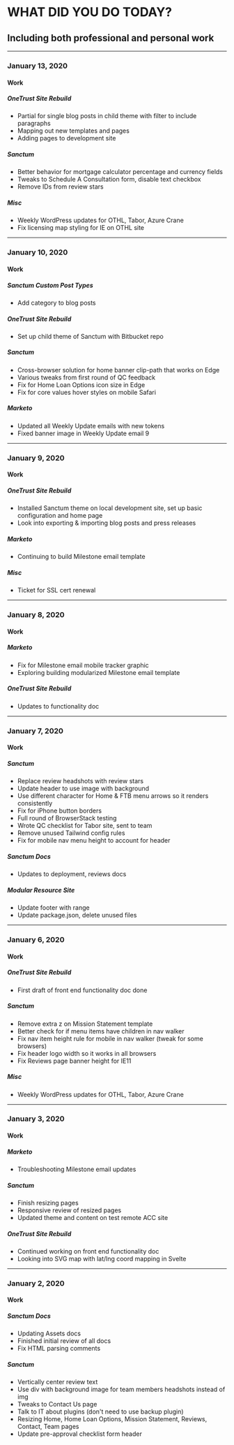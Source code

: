 # WHAT DID YOU DO TODAY?

## Including both professional and personal work

---

### January 13, 2020

#### Work

##### OneTrust Site Rebuild

- Partial for single blog posts in child theme with filter to include paragraphs
- Mapping out new templates and pages
- Adding pages to development site

##### Sanctum

- Better behavior for mortgage calculator percentage and currency fields
- Tweaks to Schedule A Consultation form, disable text checkbox
- Remove IDs from review stars

##### Misc

- Weekly WordPress updates for OTHL, Tabor, Azure Crane
- Fix licensing map styling for IE on OTHL site

---

### January 10, 2020

#### Work

##### Sanctum Custom Post Types

- Add category to blog posts

##### OneTrust Site Rebuild

- Set up child theme of Sanctum with Bitbucket repo

##### Sanctum

- Cross-browser solution for home banner clip-path that works on Edge
- Various tweaks from first round of QC feedback
- Fix for Home Loan Options icon size in Edge
- Fix for core values hover styles on mobile Safari

##### Marketo

- Updated all Weekly Update emails with new tokens
- Fixed banner image in Weekly Update email 9

---

### January 9, 2020

#### Work

##### OneTrust Site Rebuild

- Installed Sanctum theme on local development site, set up basic configuration and home page
- Look into exporting & importing blog posts and press releases

##### Marketo

- Continuing to build Milestone email template

##### Misc

- Ticket for SSL cert renewal

---

### January 8, 2020

#### Work

##### Marketo

- Fix for Milestone email mobile tracker graphic
- Exploring building modularized Milestone email template

##### OneTrust Site Rebuild

- Updates to functionality doc

---

### January 7, 2020

#### Work

##### Sanctum

- Replace review headshots with review stars
- Update header to use image with background
- Use different character for Home & FTB menu arrows so it renders consistently
- Fix for iPhone button borders
- Full round of BrowserStack testing
- Wrote QC checklist for Tabor site, sent to team
- Remove unused Tailwind config rules
- Fix for mobile nav menu height to account for header

##### Sanctum Docs

- Updates to deployment, reviews docs

##### Modular Resource Site

- Update footer with range
- Update package.json, delete unused files

---

### January 6, 2020

#### Work

##### OneTrust Site Rebuild

- First draft of front end functionality doc done

##### Sanctum

- Remove extra z on Mission Statement template
- Better check for if menu items have children in nav walker
- Fix nav item height rule for mobile in nav walker (tweak for some browsers)
- Fix header logo width so it works in all browsers
- Fix Reviews page banner height for IE11

##### Misc

- Weekly WordPress updates for OTHL, Tabor, Azure Crane

---

### January 3, 2020

#### Work

##### Marketo

- Troubleshooting Milestone email updates

##### Sanctum

- Finish resizing pages
- Responsive review of resized pages
- Updated theme and content on test remote ACC site

##### OneTrust Site Rebuild

- Continued working on front end functionality doc
- Looking into SVG map with lat/lng coord mapping in Svelte

---

### January 2, 2020

#### Work

##### Sanctum Docs

- Updating Assets docs
- Finished initial review of all docs
- Fix HTML parsing comments

##### Sanctum

- Vertically center review text
- Use div with background image for team members headshots instead of img
- Tweaks to Contact Us page
- Talk to IT about plugins (don't need to use backup plugin)
- Resizing Home, Home Loan Options, Mission Statement, Reviews, Contact, Team pages
- Update pre-approval checklist form header
